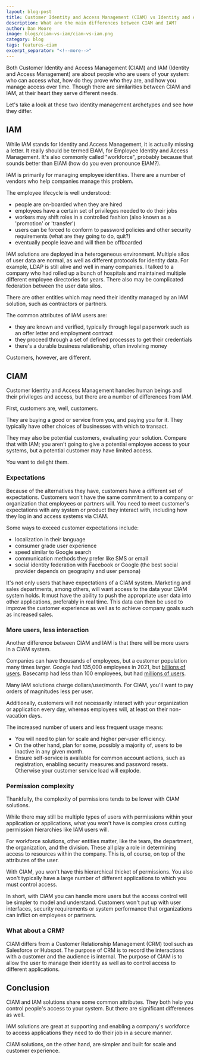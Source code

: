 ```yaml
---
layout: blog-post
title: Customer Identity and Access Management (CIAM) vs Identity and Access Management (IAM)
description: What are the main differences between CIAM and IAM?
author: Dan Moore
image: blogs/ciam-vs-iam/ciam-vs-iam.png
category: blog
tags: features-ciam
excerpt_separator: "<!--more-->"
---
```


Both Customer Identity and Access Management (CIAM) and IAM (Identity and Access Management) are about people who are users of your system: who can access what, how do they prove who they are, and how you manage access over time. Though there are similarities between CIAM and IAM, at their heart they serve different needs. 

Let's take a look at these two identity management archetypes and see how they differ.

<!--more-->


## IAM

While IAM stands for Identity and Access Management, it is actually missing a letter. It really should be termed EIAM, for Employee Identity and Access Management. It's also commonly called "workforce", probably because that sounds better than EIAM (how do you even pronounce EIAM?).

IAM is primarily for managing employee identities. There are a number of vendors who help companies manage this problem. 

The employee lifecycle is well understood:

* people are on-boarded when they are hired
* employees have a certain set of privileges needed to do their jobs
* workers may shift roles in a controlled fashion (also known as a 'promotion' or 'transfer')
* users can be forced to conform to password policies and other security requirements (what are they going to do, quit?)
* eventually people leave and will then be offboarded

IAM solutions are deployed in a heterogeneous environment. Multiple silos of user data are normal, as well as different protocols for identity data. For example, LDAP is still alive and well in many companies. I talked to a company who had rolled up a bunch of hospitals and maintained multiple different employee directories for years. There also may be complicated federation between the user data silos.

There are other entities which may need their identity managed by an IAM solution, such as contractors or partners. 

The common attributes of IAM users are:

* they are known and verified, typically through legal paperwork such as an offer letter and employment contract
* they proceed through a set of defined processes to get their credentials
* there's a durable business relationship, often involving money

Customers, however, are different.

## CIAM

Customer Identity and Access Management handles human beings and their privileges and access, but there are a number of differences from IAM.

First, customers are, well, customers.

They are buying a good or service from you, and paying you for it. They typically have other choices of businesses with which to transact. 

They may also be potential customers, evaluating your solution. Compare that with IAM; you aren't going to give a potential employee access to your systems, but a potential customer may have limited access.

You want to delight them.

### Expectations

Because of the alternatives they have, customers have a different set of expectations. Customers won't have the same commitment to a company or organization that employees or partners will. You need to meet customer's expectations with any system or product they interact with, including how they log in and access systems via CIAM.

Some ways to exceed customer expectations include:

* localization in their language
* consumer grade user experience
* speed similar to Google search
* communication methods they prefer like SMS or email
* social identity federation with Facebook or Google (the best social provider depends on geography and user persona)

It's not only users that have expectations of a CIAM system. Marketing and sales departments, among others, will want access to the data your CIAM system holds. It must have the ability to push the appropriate user data into other applications, preferably in real time. This data can then be used to improve the customer experience as well as to achieve company goals such as increased sales.

### More users, less interaction

Another difference between CIAM and IAM is that there will be more users in a CIAM system.

Companies can have thousands of employees, but a customer population many times larger. Google had 135,000 employees in 2021, but [billions of users](https://www.semrush.com/blog/google-search-statistics/). Basecamp had less than 100 employees, but had [millions of users](https://expandedramblings.com/index.php/basecamp-statistics-and-facts/).

Many IAM solutions charge dollars/user/month. For CIAM, you'll want to pay orders of magnitudes less per user.

Additionally, customers will not necessarily interact with your organization or application every day, whereas employees will, at least on their non-vacation days.

The increased number of users and less frequent usage means:

* You will need to plan for scale and higher per-user efficiency.
* On the other hand, plan for some, possibly a majority of, users to be inactive in any given month.
* Ensure self-service is available for common account actions, such as registration, enabling security measures and password resets. Otherwise your customer service load will explode.

### Permission complexity

Thankfully, the complexity of permissions tends to be lower with CIAM solutions.

While there may still be multiple types of users with permissions within your application or applications, what you won't have is complex cross cutting permission hierarchies like IAM users will.

For workforce solutions, other entities matter, like the team, the department, the organization, and the division. These all play a role in determining access to resources within the company. This is, of course, on top of the attributes of the user.

With CIAM, you won't have this hierarchical thicket of permissions. You also won't typically have a large number of different applications to which you must control access.

In short, with CIAM you can handle more users but the access control will be simpler to model and understand. Customers won't put up with user interfaces, security requirements or system performance that organizations can inflict on employees or partners.

### What about a CRM?

CIAM differs from a Customer Relationship Management (CRM) tool such as Salesforce or Hubspot. The purpose of CRM is to record the interactions with a customer and the audience is internal. The purpose of CIAM is to allow the user to manage their identity as well as to control access to different applications.

## Conclusion

CIAM and IAM solutions share some common attributes. They both help you control people's access to your system. But there are significant differences as well.

IAM solutions are great at supporting and enabling a company's workforce to access applications they need to do their job in a secure manner.

CIAM solutions, on the other hand, are simpler and built for scale and customer experience.
